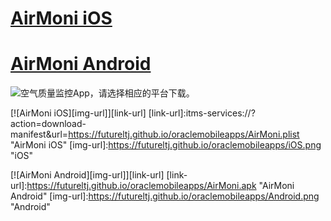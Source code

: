 
# [AirMoni iOS](itms-services://?action=download-manifest&url=https://futureltj.github.io/oraclemobileapps/AirMoni.plist "AirMoni")
# [AirMoni Android](https://futureltj.github.io/oraclemobileapps/AirMoni.apk "AirMoni")
 
![空气质量监控App，请选择相应的平台下载。](https://futureltj.github.io/oraclemobileapps/logo.jpg "logo")
 
[![AirMoni iOS][img-url]][link-url]
[link-url]:itms-services://?action=download-manifest&url=https://futureltj.github.io/oraclemobileapps/AirMoni.plist "AirMoni iOS"
[img-url]:https://futureltj.github.io/oraclemobileapps/iOS.png "iOS"

[![AirMoni Android][img-url]][link-url]
[link-url]:https://futureltj.github.io/oraclemobileapps/AirMoni.apk "AirMoni Android"
[img-url]:https://futureltj.github.io/oraclemobileapps/Android.png "Android"
